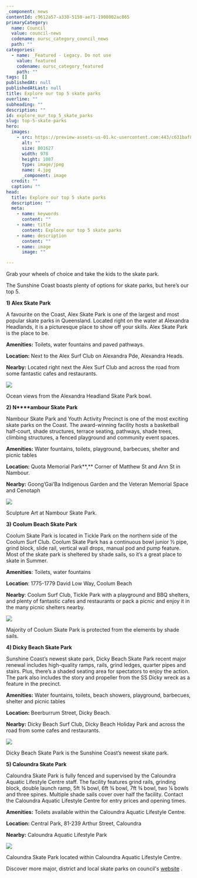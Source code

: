 ```yaml
---
_component: news
contentId: c9612a57-a330-5150-ae71-1908002ac865
primaryCategory:
  name: Council
  value: council-news
  codename: oursc_category_council_news
  path: ""
categories:
  - name: _Featured - Legacy. Do not use
    value: featured
    codename: oursc_category_featured
    path: ""
tags: []
publishedAt: null
publishedAtLast: null
title: Explore our top 5 skate parks
overline: ""
subheading: ""
description: ""
id: explore_our_top_5_skate_parks
slug: top-5-skate-parks
hero:
  images:
    - src: https://preview-assets-us-01.kc-usercontent.com:443/c631baf8-1b46-001f-580c-d0001b68b4a8/edef855d-b913-457c-b2c4-1e85f506afbc/4.jpg
      alt: ""
      size: 801627
      width: 978
      height: 1087
      type: image/jpeg
      name: 4.jpg
      _component: image
  credit: ""
  caption: ""
head:
  title: Explore our top 5 skate parks
  description: ""
  meta:
    - name: keywords
      content: ""
    - name: title
      content: Explore our top 5 skate parks
    - name: description
      content: ""
    - name: image
      image: ""

---
```

Grab your wheels of choice and take the kids to the skate park.

The Sunshine Coast boasts plenty of options for skate parks, but here’s our top 5.

**1) Alex Skate Park**

A favourite on the Coast, Alex Skate Park is one of the largest and most popular skate parks in Queensland. Located right on the water at Alexandra Headlands, it is a picturesque place to show off your skills. Alex Skate Park is the place to be.

**Amenities:** Toilets, water fountains and paved pathways.

**Location:** Next to the Alex Surf Club on Alexandra Pde, Alexandra Heads.

**Nearby:** Located right next the Alex Surf Club and across the road from some fantastic cafes and restaurants.

![](https://preview-assets-us-01.kc-usercontent.com:443/c631baf8-1b46-001f-580c-d0001b68b4a8/62ebb2b5-25f4-44e3-b9d2-74f1b76f2d5e/alex.jpg)

Ocean views from the Alexandra Headland Skate Park bowl.

**2) N****ambour Skate Park**

Nambour Skate Park and Youth Activity Precinct is one of the most exciting skate parks on the Coast. The award-winning facility hosts a basketball half-court, shade structures, terrace seating, pathways, shade trees, climbing structures, a fenced playground and community event spaces.

**Amenities:** Water fountains, toilets, playground, barbecues, shelter and picnic tables

**Location:** Quota Memorial Park**,** Corner of Matthew St and Ann St in Nambour.

**Nearby:** Goong’Gai’Ba Indigenous Garden and the Veteran Memorial Space and Cenotaph

![](https://preview-assets-us-01.kc-usercontent.com:443/c631baf8-1b46-001f-580c-d0001b68b4a8/cbfdfa48-1a52-4c98-bae9-61028d5969a1/coolum-1.jpg)

Sculpture Art at Nambour Skate Park.

**3)** **Coolum Beach Skate Park**

Coolum Skate Park is located in Tickle Park on the northern side of the Coolum Surf Club. Coolum Skate Park has a continuous bowl junior ½ pipe, grind block, slide rail, vertical wall drops, manual pod and pump feature. Most of the skate park is sheltered by shade sails, so it’s a great place to skate in Summer.

**Amenities**: Toilets, water fountains

**Location**: 1775-1779 David Low Way, Coolum Beach

**Nearby**: Coolum Surf Club, Tickle Park with a playground and BBQ shelters, and plenty of fantastic cafes and restaurants or pack a picnic and enjoy it in the many picnic shelters nearby.

![](https://preview-assets-us-01.kc-usercontent.com:443/c631baf8-1b46-001f-580c-d0001b68b4a8/7f287704-b31a-4d02-9d25-c3d8e90c4ef2/3.jpg)

Majority of Coolum Skate Park is protected from the elements by shade sails.

**4) Dicky Beach Skate Park**

Sunshine Coast’s newest skate park, Dicky Beach Skate Park recent major renewal includes high-quality ramps, rails, grind ledges, quarter pipes and stairs. Plus, there’s a shaded seating area for spectators to enjoy the action. The park also includes the story and propeller from the SS Dicky wreck as a feature in the precinct.

**Amenities:** Water fountains, toilets, beach showers, playground, barbecues, shelter and picnic tables

**Location:** Beerburrum Street, Dicky Beach.

**Nearby:** Dicky Beach Surf Club, Dicky Beach Holiday Park and across the road from some cafes and restaurants.

![](https://preview-assets-us-01.kc-usercontent.com:443/c631baf8-1b46-001f-580c-d0001b68b4a8/edef855d-b913-457c-b2c4-1e85f506afbc/4.jpg)

Dicky Beach Skate Park is the Sunshine Coast’s newest skate park.

**5) Caloundra Skate Park**

Caloundra Skate Park is fully fenced and supervised by the Caloundra Aquatic Lifestyle Centre staff. The facility features grind rails, grinding block, double launch ramp, 5ft ¾ bowl, 6ft ¾ bowl, 7ft ¾ bowl, two ¼ bowls and three spines. Multiple shade sails cover over half the facility. Contact the Caloundra Aquatic Lifestyle Centre for entry prices and opening times.

**Amenities:** Toilets available within the Caloundra Aquatic Lifestyle Centre.

**Location:** Central Park, 81-239 Arthur Street, Caloundra

**Nearby:** Caloundra Aquatic Lifestyle Park

![](https://preview-assets-us-01.kc-usercontent.com:443/c631baf8-1b46-001f-580c-d0001b68b4a8/3d99a5db-0779-4e32-a0ed-2b92a5b5e15d/5-1.jpg)

Caloundra Skate Park located within Caloundra Aquatic Lifestyle Centre.

Discover more major, district and local skate parks on council's [website](https://www.sunshinecoast.qld.gov.au/Experience-Sunshine-Coast/Sports-and-Leisure/Skate-and-BMX-Parks)
.
